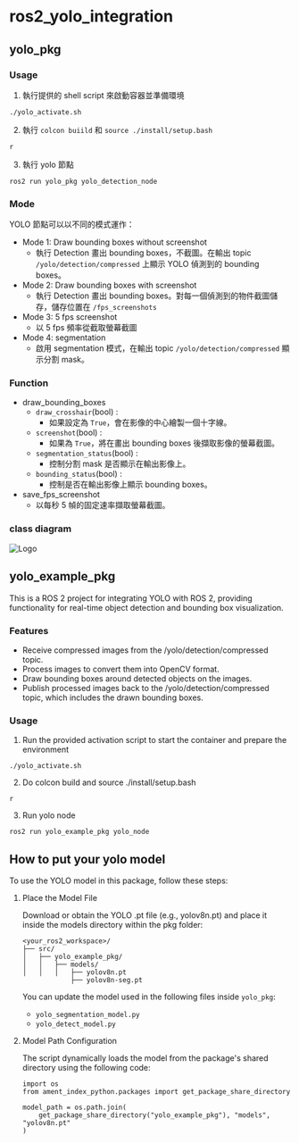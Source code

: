 # ros2_yolo_integration
## yolo_pkg
### Usage
1. 執行提供的 shell script 來啟動容器並準備環境
```
./yolo_activate.sh
```
2. 執行 `colcon buiild` 和 `source ./install/setup.bash`
```
r
```
3. 執行 yolo 節點
```
ros2 run yolo_pkg yolo_detection_node
```
### Mode
YOLO 節點可以以不同的模式運作：
- Mode 1: Draw bounding boxes without screenshot
    - 執行 Detection 畫出 bounding boxes，不截圖。在輸出 topic `/yolo/detection/compressed` 上顯示 YOLO 偵測到的 bounding boxes。
- Mode 2: Draw bounding boxes with screenshot
    - 執行 Detection 畫出 bounding boxes。對每一個偵測到的物件截圖儲存，儲存位置在 `/fps_screenshots`
- Mode 3: 5 fps screenshot
    - 以 5 fps 頻率從截取螢幕截圖
- Mode 4: segmentation
    - 啟用 segmentation 模式，在輸出 topic `/yolo/detection/compressed` 顯示分割 mask。
### Function
- draw_bounding_boxes
    - `draw_crosshair`(bool) :
        - 如果設定為 `True`，會在影像的中心繪製一個十字線。
    - `screenshot`(bool) :
        - 如果為 `True`，將在畫出 bounding boxes 後擷取影像的螢幕截圖。
    - `segmentation_status`(bool) :
        - 控制分割 mask 是否顯示在輸出影像上。
    - `bounding_status`(bool) :
        - 控制是否在輸出影像上顯示 bounding boxes。
- save_fps_screenshot
    - 以每秒 5 幀的固定速率擷取螢幕截圖。
### class diagram
![Logo](https://github.com/alianlbj23/ros2_yolo_integration/blob/main/img/image_deal.jpeg?raw=true)
## yolo_example_pkg
This is a ROS 2 project for integrating YOLO with ROS 2, providing functionality for real-time object detection and bounding box visualization.
### Features
- Receive compressed images from the /yolo/detection/compressed topic.
- Process images to convert them into OpenCV format.
- Draw bounding boxes around detected objects on the images.
- Publish processed images back to the /yolo/detection/compressed topic, which includes the drawn bounding boxes.
### Usage
1. Run the provided activation script to start the container and prepare the environment
```
./yolo_activate.sh
```
2. Do colcon build and source ./install/setup.bash
```
r
```
3. Run yolo node
```
ros2 run yolo_example_pkg yolo_node
```

## How to put your yolo model
To use the YOLO model in this package, follow these steps:
1. Place the Model File

    Download or obtain the YOLO .pt file (e.g., yolov8n.pt) and place it inside the models directory within the pkg folder:

    ```
    <your_ros2_workspace>/
    ├── src/
    │   ├── yolo_example_pkg/
    │   │   ├── models/
    │   │   │   ├── yolov8n.pt
                ├── yolov8n-seg.pt
    ```
    You can update the model used in the following files inside `yolo_pkg`:
    - `yolo_segmentation_model.py`
    - `yolo_detect_model.py`

2. Model Path Configuration

    The script dynamically loads the model from the package's shared directory using the following code:

    ```
    import os
    from ament_index_python.packages import get_package_share_directory

    model_path = os.path.join(
        get_package_share_directory("yolo_example_pkg"), "models", "yolov8n.pt"
    )
    ```
